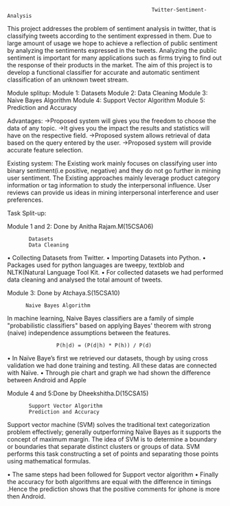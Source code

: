                                                   Twitter-Sentiment-Analysis
   
This project addresses the problem of sentiment analysis in twitter, that is classifying tweets according to the sentiment expressed in them. Due to large amount of usage we hope to achieve a reflection of public sentiment by analyzing the sentiments expressed in the tweets. Analyzing the public sentiment is important for many applications such as firms trying to find out the response of their products in the market. The aim of this project is to develop a functional classifier for accurate and automatic sentiment classification of an unknown tweet stream.

Module splitup:
Module 1:
           Datasets
Module 2:
           Data Cleaning
Module 3:
           Naive Bayes Algorithm
Module 4:
           Support Vector Algorithm
Module 5:
           Prediction and Accuracy



Advantages:
->Proposed system will gives you the freedom to choose the data of any topic.
->It gives you the impact the results and statistics will have on the respective field.
->Proposed system  allows retrieval of data based on the query entered by the user.
->Proposed system will provide accurate feature selection. 

Existing system:
The Existing work mainly focuses on classifying user into binary sentiment(i.e positive, negative) and they do not go further in mining user sentiment.
The Existing approaches mainly leverage product category information or  tag information to study the interpersonal influence.
User reviews can provide us ideas in mining interpersonal interference and user preferences.


Task Split-up:

Module 1 and 2: Done by Anitha Rajam.M(15CSA06)
           
           Datasets
           Data Cleaning
•	Collecting Datasets from Twitter.
•	Importing Datasets into Python.
•	Packages used for python languages are tweepy, textblob and NLTK(Natural Language Tool Kit.
•	For collected datasets we had performed data cleaning and analysed the total amount of tweets.

           
Module 3: Done by Atchaya.S(15CSA10)
          
          Naive Bayes Algorithm
In machine learning, Naive Bayes classifiers are a family of simple "probabilistic classifiers" based on applying Bayes' theorem with strong (naive) independence assumptions between the features.
                  
                    P(h|d) = (P(d|h) * P(h)) / P(d) 

•	In Naïve Baye’s first we retrieved our datasets,  though by using cross validation we had done training and testing. All these datas are connected with Naïve.
•	Through pie chart and graph we had shown the difference between Android and Apple

   
Module 4 and 5:Done by Dheekshitha.D(15CSA15)

           Support Vector Algorithm
           Prediction and Accuracy
Support vector machine (SVM) solves the traditional text categorization problem effectively; generally outperforming Naïve Bayes as it supports the concept of maximum margin. 
The idea of SVM is to determine a boundary or boundaries that separate distinct clusters or groups of data. SVM performs this task constructing a set of points and separating those points using mathematical formulas.

•	The same steps had been followed for Support vector algorithm
•	Finally the accuracy for both algorithms are equal with the difference in timings .Hence the prediction shows that the positive comments for iphone is more then Android.

     




